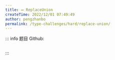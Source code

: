 ```yaml
---
title: ➖ ReplaceUnion
createTime: 2022/12/01 07:49:49
author: pengzhanbo
permalink: /type-challenges/hard/replace-union/
---
```


::: info 题目
Github: []()

```ts
```
:::
